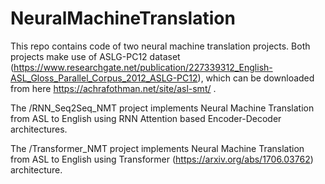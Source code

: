 # NeuralMachineTranslation

This repo contains code of two neural machine translation projects. Both projects make use of ASLG-PC12 dataset (https://www.researchgate.net/publication/227339312_English-ASL_Gloss_Parallel_Corpus_2012_ASLG-PC12), which can be downloaded from here https://achrafothman.net/site/asl-smt/ .

The /RNN_Seq2Seq_NMT project implements Neural Machine Translation from ASL to English using RNN Attention based Encoder-Decoder architectures. 

The /Transformer_NMT project implements Neural Machine Translation from ASL to English using Transformer (https://arxiv.org/abs/1706.03762) architecture.



